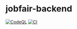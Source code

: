 ﻿# jobfair-backend
 [![CodeQL](https://github.com/jobfaironline/jobfair-backend/actions/workflows/codeql-analysis.yml/badge.svg)](https://github.com/jobfaironline/jobfair-backend/actions/workflows/codeql-analysis.yml)
[![CI](https://github.com/jobfaironline/jobfair-backend/actions/workflows/ci.yml/badge.svg)](https://github.com/jobfaironline/jobfair-backend/actions/workflows/ci.yml)
